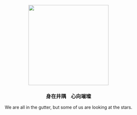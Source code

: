 <div align="center">
  <p>
    <img height="260" src="https://public-bucket-realign.nos-eastchina1.126.net/image/normal/2021-07-08/img-1625735531970-1215.png" />
  </p>
  <p>
    <h3>身在井隅&nbsp;&nbsp;&nbsp;&nbsp;心向璀璨</h3>
    <p>We are all in the gutter, but some of us are looking at the stars.</p>
  </p>
<!--   <p>
    <img src="https://img.shields.io/github/followers/ReAlign" />
    <img src="https://img.shields.io/github/stars/ReAlign">
    <img src="https://visitor-badge.laobi.icu/badge?page_id=ReAlign.ReAlign.README.md" />
  </p> -->
</div>
